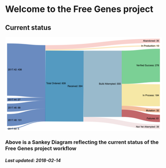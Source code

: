 # Welcome to the Free Genes project

## Current status

![Status diagram](./sankey.png)

### Above is a Sankey Diagram reflecting the current status of the Free Genes project workflow

##### Last updated: 2018-02-14

